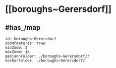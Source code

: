 # [[boroughs~Gerersdorf]] 


## #has_/map  



```leaflet
id: boroughs~Gerersdorf
zoomFeatures: true 
minZoom: 2 
maxZoom: 18
geojsonFolder: ./boroughs~Gerersdorf//
markerFolder: ./boroughs~Gerersdorf/
```

